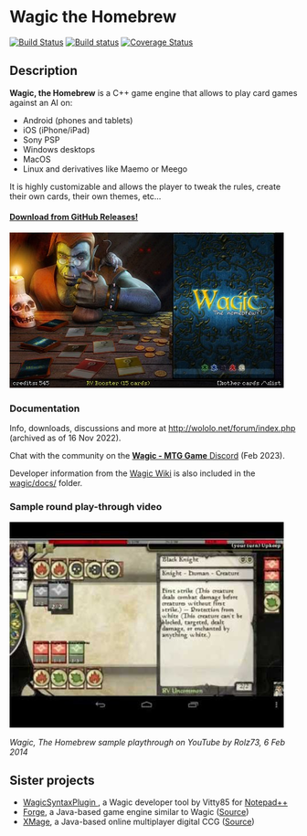 # Wagic the Homebrew

[![Build Status](https://travis-ci.org/WagicProject/wagic.png?branch=master)](https://travis-ci.com/WagicProject/wagic)
[![Build status](https://ci.appveyor.com/api/projects/status/7j4fbr6m62aqej59/branch/master)](https://ci.appveyor.com/project/xawotihs/wagic/branch/master)
[![Coverage Status](https://coveralls.io/repos/WagicProject/wagic/badge.png?branch=master)](https://coveralls.io/r/WagicProject/wagic?branch=master)

## Description

**Wagic, the Homebrew** is a C++ game engine that allows to play card games against an AI on:
- Android (phones and tablets) 
- iOS (iPhone/iPad)
- Sony PSP
- Windows desktops 
- MacOS
- Linux and derivatives like Maemo or Meego 

It is highly customizable and allows the player to tweak the rules, create their own cards, their own themes, etc... 

#### [Download from GitHub Releases!](https://github.com/WagicProject/wagic/releases)

![Screenshot of shop from wololo.net](docs/img/shop.jpg)


### Documentation

Info, downloads, discussions and more at http://wololo.net/forum/index.php (archived as of 16 Nov 2022).

Chat with the community on the [**Wagic - MTG Game** Discord](https://discord.com/invite/JHK5pVaK5p) (Feb 2023).

Developer information from the [Wagic Wiki](https://github.com/WagicProject/wagic/wiki) is also included in the [wagic/docs/](docs) folder.


### Sample round play-through video

[![Wagic, The Homebrew sample playthrough](docs/img/Wagic%2C%20The%20Homebrew%20sample%20playthrough.jpg)](http://www.youtube.com/watch?v=WUFSAPZuDIk)

*Wagic, The Homebrew sample playthrough on YouTube by Rolz73, 6 Feb 2014*


## Sister projects

- [WagicSyntaxPlugin
](https://github.com/Vitty85/WagicSyntaxPlugin), a Wagic developer tool by Vitty85 for [Notepad++](https://notepad-plus-plus.org/downloads/)
- [Forge](https://www.slightlymagic.net/forum/viewforum.php?f=26), a Java-based game engine similar to Wagic ([Source](https://github.com/Card-Forge/forge/))
- [XMage](http://xmage.today/), a Java-based online multiplayer digital CCG ([Source](https://github.com/magefree/mage))

